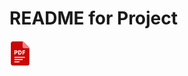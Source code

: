 # README for Project

[![name](https://github.com/awais-299/test/blob/main/download2.png)](https://github.com/awais-299/test/blob/main/blank.pdf)



